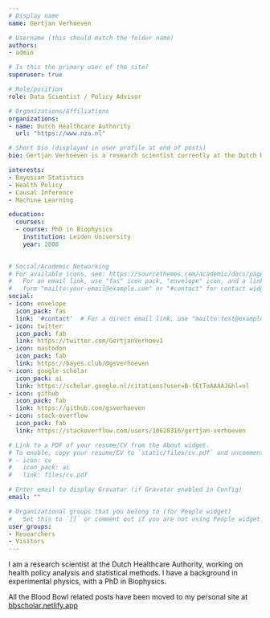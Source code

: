 ```yaml
---
# Display name
name: Gertjan Verhoeven

# Username (this should match the folder name)
authors:
- admin

# Is this the primary user of the site?
superuser: true

# Role/position
role: Data Scientist / Policy Advisor

# Organizations/Affiliations
organizations:
- name: Dutch Healthcare Authority
  url: "https://www.nza.nl"

# Short bio (displayed in user profile at end of posts)
bio: Gertjan Verhoeven is a research scientist currently at the Dutch Healthcare Authority, working on health policy and statistical methods. Follow me on [Twitter](https://twitter.com/GertjanVerhoev1) or [Mastodon](https://bayes.club/@gsverhoeven) to receive updates on new blog posts. Statistics posts using R are featured on [R-Bloggers](https://www.r-bloggers.com).

interests:
- Bayesian Statistics
- Health Policy
- Causal Inference
- Machine Learning

education:
  courses:
  - course: PhD in Biophysics
    institution: Leiden University
    year: 2008
 

# Social/Academic Networking
# For available icons, see: https://sourcethemes.com/academic/docs/page-builder/#icons
#   For an email link, use "fas" icon pack, "envelope" icon, and a link in the
#   form "mailto:your-email@example.com" or "#contact" for contact widget.
social:
- icon: envelope
  icon_pack: fas
  link: '#contact'  # For a direct email link, use "mailto:test@example.org".
- icon: twitter
  icon_pack: fab
  link: https://twitter.com/GertjanVerhoev1
- icon: mastodon
  icon_pack: fab
  link: https://bayes.club/@gsverhoeven
- icon: google-scholar
  icon_pack: ai
  link: https://scholar.google.nl/citations?user=B-tEtToAAAAJ&hl=nl
- icon: github
  icon_pack: fab
  link: https://github.com/gsverhoeven
- icon: stack-overflow
  icon_pack: fab
  link: https://stackoverflow.com/users/10628316/gertjan-verhoeven

# Link to a PDF of your resume/CV from the About widget.
# To enable, copy your resume/CV to `static/files/cv.pdf` and uncomment the lines below.
# - icon: cv
#   icon_pack: ai
#   link: files/cv.pdf

# Enter email to display Gravatar (if Gravatar enabled in Config)
email: ""

# Organizational groups that you belong to (for People widget)
#   Set this to `[]` or comment out if you are not using People widget.
user_groups:
- Researchers
- Visitors
---
```


I am a research scientist at the Dutch Healthcare Authority, working on health policy analysis and statistical methods. 
I have a background in experimental physics, with a PhD in Biophysics.

All the Blood Bowl related posts have been moved to my personal site at [bbscholar.netlify.app](https://bbscholar.netlify.app)